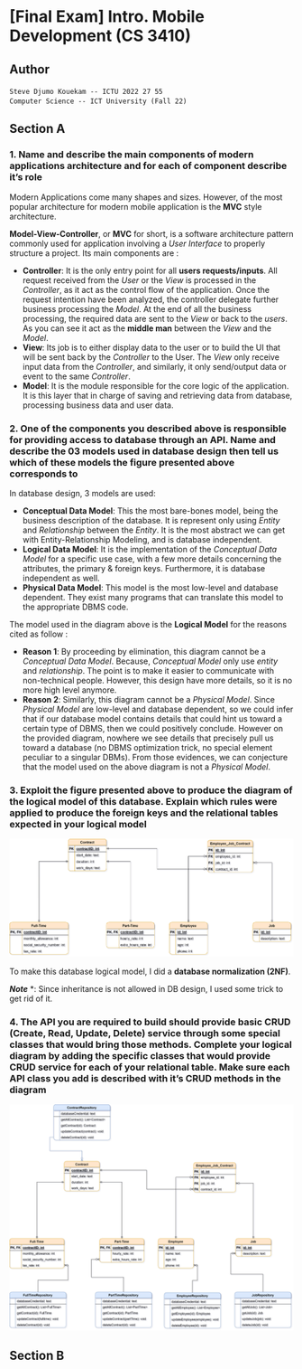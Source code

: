 # [Final Exam] Intro. Mobile Development (CS 3410)

## Author

`Steve Djumo Kouekam -- ICTU 2022 27 55` \
`Computer Science -- ICT University (Fall 22)`

## Section A

### 1. Name and describe the main components of modern applications architecture and for each of component describe it’s role

Modern Applications come many shapes and sizes. However, of the most popular architecture for modern mobile application is the **MVC** style architecture.

**Model-View-Controller**, or **MVC** for short, is a software architecture pattern commonly used for application involving a *User Interface* to properly structure a project. Its main components are :

* **Controller**: It is the only entry point for all **users requests/inputs**. All request received from the *User* or the *View* is processed in the *Controller*, as it act as the control flow of the application. Once the request intention have been analyzed, the controller delegate further business processing the *Model*. At the end of all the business processing, the required data are sent to the *View* or back to the *users*. As you can see it act as the **middle man** between the *View* and the *Model*.
* **View**: Its job is to either display data to the user or to build the UI that will be sent back by the *Controller* to the User. The *View* only receive input data from the *Controller*, and similarly, it only send/output data or event to the same *Controller*.
* **Model**: It is the module responsible for the core logic of the application. It is this layer that in charge of saving and retrieving data from database, processing business data and user data.

### 2. One of the components you described above is responsible for providing access to database through an API. Name and describe the 03 models used in database design then tell us which of these models the figure presented above corresponds to

In database design, 3 models are used:
<!-- Not completed yet -->

* **Conceptual Data Model**: This the most bare-bones model, being the business description of the database. It is represent only using *Entity* and *Relationship* between the *Entity*. It is the most abstract we can get with Entity-Relationship Modeling, and is database independent.
* **Logical Data Model**: It is the implementation of the *Conceptual Data Model* for a specific use case, with a few more details concerning the attributes, the primary & foreign keys. Furthermore, it is database independent as well.
* **Physical Data Model**: This model is the most low-level and database dependent. They exist many programs that can translate this model to the appropriate DBMS code.
  
The model used in the diagram above is the **Logical Model** for the reasons cited as follow :

* **Reason 1**: By proceeding by elimination, this diagram cannot be a *Conceptual Data Model*. Because, *Conceptual Model* only use *entity* and *relationship*. The point is to make it easier to communicate with non-technical people. However, this design have more details, so it is no more high level anymore.
* **Reason 2**: Similarly, this diagram cannot be a *Physical Model*. Since *Physical Model* are low-level and database dependent, so we could infer that if our database model contains details that could hint us toward a certain type of DBMS, then we could positively conclude. However on the provided diagram, nowhere we see details that precisely pull us toward a database (no DBMS optimization trick, no special element peculiar to a singular DBMs). From those evidences, we can conjecture that the model used on the above diagram is not a *Physical Model*.

### 3. Exploit the figure presented above to produce the diagram of the logical model of this database. Explain which rules were applied to produce the foreign keys and the relational tables expected in your logical model

![Logical Model](img/logical_model_badsoft.png)

To make this database logical model, I did a **database normalization (2NF)**.

***Note*** *: Since inheritance is not allowed in DB design, I used some trick to get rid of it.

### 4. The API you are required to build should provide basic CRUD (Create, Read, Update, Delete) service through some special classes that would bring those methods. Complete your logical diagram by adding the specific classes that would provide CRUD service for each of your relational table. Make sure each API class you add is described with it’s CRUD methods in the diagram

![API CRUD db](img/api_crud_db.png)

## Section B
